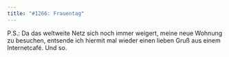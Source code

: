 ```yaml
---
title: "#1266: Frauentag"
---
```


P.S.:
Da das weltweite Netz sich noch immer weigert, meine neue Wohnung zu besuchen, entsende ich hiermit mal wieder einen lieben Gruß aus einem Internetcafé.
Und so.
